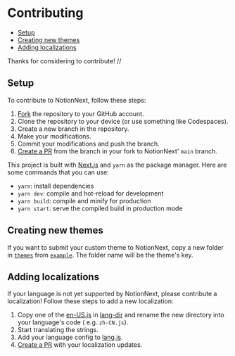 # Contributing

- [Setup](#setup)
- [Creating new themes](#creating-new-themes)
- [Adding localizations](#adding-localizations)

Thanks for considering to contribute!
//
## Setup

To contribute to NotionNext, follow these steps:

1. [Fork][fork] the repository to your GitHub account.
2. Clone the repository to your device (or use something like Codespaces).
3. Create a new branch in the repository.
4. Make your modifications.
5. Commit your modifications and push the branch.
6. [Create a PR][pr] from the branch in your fork to NotionNext' `main` branch.

This project is built with [Next.js][next.js] and `yarn` as the package manager.
Here are some commands that you can use:

- `yarn`: install dependencies
- `yarn dev`: compile and hot-reload for development
- `yarn build`: compile and minify for production
- `yarn start`: serve the compiled build in production mode

## Creating new themes

If you want to submit your custom theme to NotionNext, copy a new folder in
[`themes`][themes-dir] from [`example`][example]. The folder name  will be the
theme's key. 

## Adding localizations

If your language is not yet supported by NotionNext, please contribute a
localization! Follow these steps to add a new localization:

1. Copy one of the [en-US.js][en-US.js] in [lang-dir][lang-dir] and rename the new
   directory into your language's code ( e.g. `zh-CN.js`).
2. Start translating the strings.
3. Add your language config to [lang.js][lang.js]. 
4. [Create a PR][pr] with your localization updates.

[fork]: https://github.com/tangly1024/NotionNext/fork
[pr]: https://github.com/tangly1024/NotionNext/compare
[next.js]: https://github.com/vercel/next.js
[themes-dir]: themes
[example]: themes/example
[lang-dir]: lib/lang
[en-US.js]: lib/lang/en-US.js
[lang.js]: lib/lang.js
